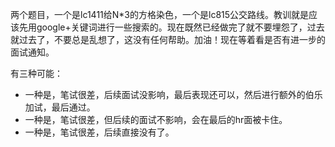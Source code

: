 两个题目，一个是lc1411给N*3的方格染色，一个是lc815公交路线。教训就是应该先用google+关键词进行一些搜索的。现在既然已经做完了就不要埋怨了，过去就过去了，不要总是乱想了，这没有任何帮助。加油！现在等着看是否有进一步的面试通知。

有三种可能：

+   一种是，笔试很差，后续面试没影响，最后表现还可以，然后进行额外的伯乐加试，最后通过。
+   一种是，笔试很差，但后续的面试不影响，会在最后的hr面被卡住。
+   一种是，笔试很差，后续直接没有了。
